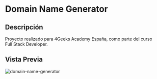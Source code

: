# Domain Name Generator
## Descripción
Proyecto realizado para 4Geeks Academy España, como parte del curso Full Stack Developer.

## Vista Previa
![domain-name-generator](https://www.pc-nexus.net/github/domainname.png)

